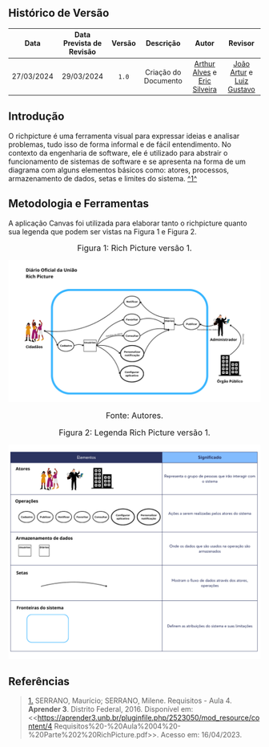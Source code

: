 ## <a>Histórico de Versão</a>
|Data|Data Prevista de Revisão|Versão|Descrição|Autor|Revisor|
| :----------: |:-----------:| :------: | :-----------: | :---------: |:---------: |
|27/03/2024|29/03/2024|`1.0`|Criação do Documento|[Arthur Alves](https://github.com/Arthrok) e  [Eric Silveira](https://github.com/ericbky)|[João Artur](https://github.com/joao-artl) e [Luiz Gustavo](https://github.com/LuizGust4vo)|

## Introdução
O richpicture é uma ferramenta visual para expressar ideias e analisar problemas, tudo isso de forma informal e de fácil entendimento. No contexto da engenharia de software, ele é utilizado para abstrair o funcionamento de sistemas de software e se apresenta na forma de um diagrama com alguns elementos básicos como: atores, processos, armazenamento de dados, setas e limites do sistema. <a id="TEC1" href="#RP1">^1^</a>

## Metodologia e Ferramentas
A aplicação Canvas foi utilizada para elaborar tanto o richpicture quanto sua legenda que podem ser vistas na Figura 1 e Figura 2.


<font size="3"><p style="text-align: center">Figura 1: Rich Picture versão 1.</p></font>

<img src='https://github.com/Requisitos-de-Software/2024.1-DiarioOficialdaUniao/blob/git-pages/assets/images/Rich%20Picture.png?raw=true'></img><br>

<font size="3"><p style="text-align: center">Fonte: Autores.</p></font>

<font size="3"><p style="text-align: center">Figura 2: Legenda Rich Picture versão 1.</p></font>
<img src='https://github.com/Requisitos-de-Software/2024.1-DiarioOficialdaUniao/blob/git-pages/assets/images/Legenda.png?raw=true'></img><br>

## Referências

> <a id="RP1" href="#TEC1">1.</a> SERRANO, Maurício; SERRANO, Milene. Requisitos - Aula 4. **Aprender 3**. Distrito Federal, 2016. Disponível em: <<https://aprender3.unb.br/pluginfile.php/2523050/mod_resource/content/4 Requisitos%20-%20Aula%2004%20-%20Parte%202%20RichPicture.pdf>>. Acesso em: 16/04/2023.

